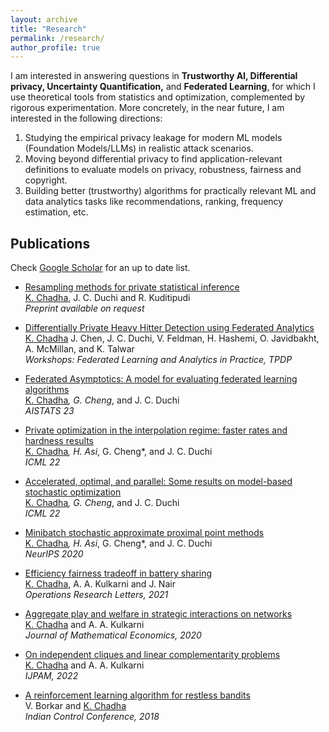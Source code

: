 ```yaml
---
layout: archive
title: "Research"
permalink: /research/
author_profile: true
---
```


I am interested in answering questions in **Trustworthy AI,  Differential privacy, Uncertainty Quantification,** and **Federated Learning**, for which I use theoretical tools from statistics and optimization, complemented by rigorous experimentation. More concretely, in the near future, I am interested in the following directions:

1. Studying the empirical privacy leakage for modern ML models (Foundation Models/LLMs) in realistic attack scenarios. 
2. Moving beyond differential privacy to find application-relevant definitions to evaluate models on privacy, robustness, fairness and copyright.
3. Building better (trustworthy) algorithms for practically relevant ML and data analytics tasks like recommendations, ranking, frequency estimation, etc.

## Publications

Check [Google Scholar](https://scholar.google.com/citations?hl=en&user=A6BcRcoAAAAJ&view_op=list_works&sortby=pubdate) for an up to date list.

* [Resampling methods for private statistical inference]()<br>
    <ins>K. Chadha</ins>, J. C. Duchi and R. Kuditipudi<br>
    _Preprint available on request_

* [Differentially Private Heavy Hitter Detection using Federated Analytics](https://arxiv.org/pdf/2307.11749.pdf)<br>
<ins>K. Chadha</ins> J. Chen, J. C. Duchi, V. Feldman, H. Hashemi, O. Javidbakht, A. McMillan, and K. Talwar<br>
_Workshops: Federated Learning and Analytics in Practice, TPDP_

* [Federated Asymptotics: A model for evaluating federated learning algorithms](https://arxiv.org/pdf/2108.07313.pdf)<br>
<ins>K. Chadha</ins>*, G. Cheng*, and J. C. Duchi<br>
_AISTATS 23_

* [Private optimization in the interpolation regime: faster rates and hardness results](https://proceedings.mlr.press/v162/asi22a.html)<br>
<ins>K. Chadha</ins>*, H. Asi*, G. Cheng*, and J. C. Duchi<br>
_ICML 22_

* [Accelerated, optimal, and parallel: Some results on model-based stochastic optimization](https://arxiv.org/pdf/2101.02696.pdf)<br>
<ins>K. Chadha</ins>*, G. Cheng*, and J. C. Duchi<br>
_ICML 22_


* [Minibatch stochastic approximate proximal point methods](https://papers.nips.cc/paper/2020/file/fa2246fa0fdf0d3e270c86767b77ba1b-Paper.pdf)<br>
<ins>K. Chadha</ins>*, H. Asi*, G. Cheng*, and J. C. Duchi<br>
_NeurIPS 2020_

* [Efficiency fairness tradeoff in battery sharing](https://arxiv.org/pdf/1908.00699.pdf)<br>
<ins>K. Chadha</ins>, A. A. Kulkarni and J. Nair<br>
_Operations Research Letters, 2021_

* [Aggregate play and welfare in strategic interactions on networks](https://www.sciencedirect.com/science/article/pii/S0304406820300318)<br>
<ins>K. Chadha</ins> and A. A. Kulkarni <br>
_Journal of Mathematical Economics, 2020_

* [On independent cliques and linear complementarity problems](https://arxiv.org/pdf/1811.09798.pdf)<br>
<ins>K. Chadha</ins> and A. A. Kulkarni <br>
_IJPAM, 2022_

* [A reinforcement learning algorithm for restless bandits](https://ieeexplore.ieee.org/document/8307959)<br>
V. Borkar and <ins>K. Chadha</ins><br>
_Indian Control Conference, 2018_
